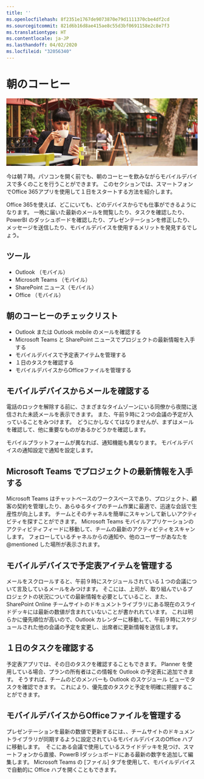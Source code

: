 ```yaml
---
title: ''
ms.openlocfilehash: 8f2351e1767de9073870e79d1111370cbe4df2cd
ms.sourcegitcommit: 821d6b16d8ae415ae8c55d3bf0691158e2c8e7f3
ms.translationtype: HT
ms.contentlocale: ja-JP
ms.lasthandoff: 04/02/2020
ms.locfileid: "32056340"
---
```

# <a name="during-morning-coffee"></a>朝のコーヒー

![朝のコーヒービジュアル](media/ditl_coffee.png)

今は朝７時。パソコンを開く前でも、朝のコーヒーを飲みながらモバイルデバイスで多くのことを行うことができます。 このセクションでは、スマートフォンでOffice 365アプリを使用して１日をスタートする方法を紹介します。

Office 365を使えば、どこにいても、どのデバイスからでも仕事ができるようになります。 一晩に届いた最新のメールを閲覧したり、タスクを確認したり、PowerBI のダッシュボードを確認したり、プレゼンテーションを修正したり、メッセージを送信したり、モバイルデバイスを使用するメリットを発見するでしょう。 

## <a name="tools"></a>ツール
- Outlook （モバイル）
- Microsoft Teams （モバイル）
- SharePoint ニュース（モバイル）
- Office （モバイル）

## <a name="checklist-for-your-morning-coffee"></a>朝のコーヒーのチェックリスト
- Outlook または Outlook mobile のメールを確認する
- Microsoft Teams と SharePoint ニュースでプロジェクトの最新情報を入手する
- モバイルデバイスで予定表アイテムを管理する
- １日のタスクを確認する
- モバイルデバイスからOfficeファイルを管理する 

## <a name="check-mail-from-your-mobile-device"></a>モバイルデバイスからメールを確認する
電話のロックを解除する前に、さまざまなタイムゾーンにいる同僚から夜間に送信された未読メールを表示できます。 また、午前９時に２つの会議の予定が入っていることをみつけます。　どうにかしなくてはなりませんが、まずはメールを確認して、他に重要なものがあるかどうかを確認します。

モバイルプラットフォームが異なれば、通知機能も異なります。 モバイルデバイスの通知設定で通知を設定します。 

## <a name="get-up-to-date-on-projects-in-microsoft-teams"></a>Microsoft Teams でプロジェクトの最新情報を入手する
Microsoft Teams はチャットベースのワークスペースであり、プロジェクト、顧客の契約を管理したり、あらゆるタイプのチーム作業に最適で、迅速な会話で生産性が向上します。 チームとそのチャネルを簡単にスキャンして新しいアクティビティを探すことができます。 Microsoft Teams モバイルアプリケーションのアクティビティフィードに移動して、チームの最新のアクティビティをスキャンします。 フォローしているチャネルからの通知や、他のユーザーがあなたを @mentioned した場所が表示されます。  

## <a name="manage-calendar-items-on-your-mobile-device"></a>モバイルデバイスで予定表アイテムを管理する
メールをスクロールすると、午前９時にスケジュールされている１つの会議について言及しているメールをみつけます。 そこには、上司が、取り組んでいるプロジェクトの状況についての最新情報を必要としていること、また、SharePoint Online チームサイトのドキュメントライブラリにある現在のスライドデッキには最新の数値が含まれていないことが書かれれています。 これは明らかに優先順位が高いので、Outlook カレンダーに移動して、午前９時にスケジュールされた他の会議の予定を変更し、出席者に更新情報を送信します。

## <a name="check-tasks-for-the-day"></a>１日のタスクを確認する
予定表アプリでは、その日のタスクを確認することもできます。 Planner を使用している場合、プランの所有者はこの情報を Outlook の予定表に追加できます。 そうすれば、チームのどのメンバーも Outlook のスケジュール ビューでタスクを確認できます。 これにより、優先度のタスクと予定を明確に把握することができます。  

## <a name="manage-office-files-from-your-mobile-device"></a>モバイルデバイスからOfficeファイルを管理する
プレゼンテーションを最新の数値で更新するには、、チームサイトのドキュメントライブラリが同期するように設定されているモバイルデバイスのOffice ハブに移動します。　そこにある会議で使用しているスライドデッキを見つけ、スマートフォンから直接、PowerB Iダッシュボードにある最新の数字を追加して編集します。 Microsoft Teams の [ファイル] タブを使用して、モバイルデバイスで自動的に Office ハブを開くこともできます。 